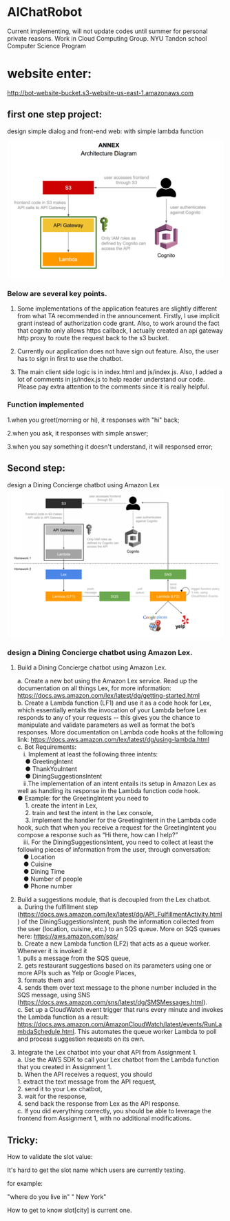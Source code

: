 # AIChatRobot
Current implementing, will not update codes until summer for personal private reasons.
Work in Cloud Computing Group.
NYU Tandon school Computer Science Program


# website enter:
http://bot-website-bucket.s3-website-us-east-1.amazonaws.com


## first one step project:
design simple dialog and front-end web:
with simple lambda function

![](img/image1.png)

### Below are several key points. 
1. Some implementations of the application features are slightly different from what TA recommended in the announcement. Firstly, I use implicit grant instead of authorization code grant. Also, to work around the fact that cognito only allows https callback, I actually created an api gateway http proxy to route the request back to the s3 bucket. 

2. Currently our application does not have sign out feature. Also, the user has to sign in first to use the chatbot.

3. The main client side logic is in index.html and js/index.js. Also, I added a lot of comments in js/index.js to help reader understand our code. Please pay extra attention to the comments since it is really helpful. 
### Function implemented
1.when you greet(morning or hi), it responses with "hi" back;

2.when you ask, it responses with simple answer;

3.when you say something it doesn't understand, it will responsed error;


## Second step:
design a Dining Concierge chatbot using Amazon Lex  
![](img/image2.png)
### design a Dining Concierge chatbot using Amazon Lex. 
1.	Build a Dining Concierge chatbot using Amazon Lex.  

	a.	Create a new bot using the Amazon Lex service. Read up the documentation on all things Lex, for more information: https://docs.aws.amazon.com/lex/latest/dg/getting-started.html  
	b.	Create a Lambda function (LF1) and use it as a code hook for Lex, which essentially entails the invocation of your Lambda before Lex responds to any of your requests -- this gives you the chance to manipulate and validate parameters as well as format the bot’s responses. More documentation on Lambda code hooks at the following link: https://docs.aws.amazon.com/lex/latest/dg/using-lambda.html  
	c.	Bot Requirements:  
		&emsp;i.	Implement at least the following three intents:  
		&emsp; ●	GreetingIntent  
		&emsp; ●	ThankYouIntent  
		&emsp; ●	DiningSuggestionsIntent  
		&emsp;ii.The implementation of an intent entails its setup in Amazon Lex as well as handling its response in the Lambda function code hook.  
		●	Example: for the GreetingIntent you need to   
		&emsp;	1. create the intent in Lex,  
		&emsp;	2. train and test the intent in the Lex console,   
		&emsp;	3. implement the handler for the GreetingIntent in the Lambda code hook, such that when you receive a request for the GreetingIntent you compose a response such as “Hi there, how can I help?”  
		&emsp;iii.	For the DiningSuggestionsIntent, you need to collect at least the following pieces of information from the user, through conversation:  
		&emsp;●	Location  
		&emsp;●	Cuisine  
		&emsp;●	Dining Time  
		&emsp;●	Number of people  
		&emsp;●	Phone number  
2.	Build a suggestions module, that is decoupled from the Lex chatbot.  
	a.	During the fulfillment step (https://docs.aws.amazon.com/lex/latest/dg/API_FulfillmentActivity.html) of the DiningSuggestionsIntent, push the information collected from the user (location, cuisine, etc.) to an SQS queue. More on SQS queues here: https://aws.amazon.com/sqs/  
	b.	Create a new Lambda function (LF2) that acts as a queue worker. Whenever it is invoked it   
		1. pulls a message from the SQS queue,  
		2. gets restaurant suggestions based on its parameters using one or more APIs such as Yelp or Google Places,   
		3. formats them and   
		4. sends them over text message to the phone number included in the SQS message, using SNS (https://docs.aws.amazon.com/sns/latest/dg/SMSMessages.html).  
	c.	Set up a CloudWatch event trigger that runs every minute and invokes the Lambda function as a result: https://docs.aws.amazon.com/AmazonCloudWatch/latest/events/RunLambdaSchedule.html. This automates the queue worker Lambda to poll and process suggestion requests on its own.  
3.	Integrate the Lex chatbot into your chat API from Assignment 1.  
	a.	Use the AWS SDK to call your Lex chatbot from the Lambda function that you created in Assignment 1.  
	b.	When the API receives a request, you should   
		1. extract the text message from the API request,  
		2. send it to your Lex chatbot,   
		3. wait for the response,  
		4. send back the response from Lex as the API response.  
	c.	If you did everything correctly, you should be able to leverage the frontend from Assignment 1, with no additional modifications.  
	
## Tricky:

How to validate the slot value:

It's hard to get the slot name which users are currently texting.

for example:

"where do you live in" " New York"

How to get to know slot[city] is current one.
	





